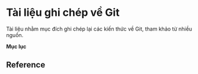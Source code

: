 # Tài liệu ghi chép về Git

Tài liệu nhằm mục đích ghi chép lại các kiến thức về Git, tham khảo từ nhiều nguồn.

**Mục lục**

## Reference
